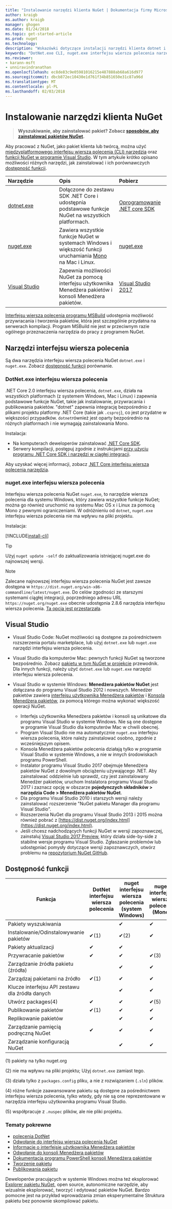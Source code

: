 ```yaml
---
title: "Instalowanie narzędzi klienta NuGet | Dokumentacja firmy Microsoft"
author: kraigb
ms.author: kraigb
manager: ghogen
ms.date: 01/24/2018
ms.topic: get-started-article
ms.prod: nuget
ms.technology: 
description: "Wskazówki dotyczące instalacji narzędzi klienta dotnet i nuget interfejsy wiersza polecenia (CLI) i Menedżer pakietów dla programu Visual Studio."
keywords: "DotNet.exe CLI, nuget.exe interfejsu wiersza polecenia narzędzia klienta NuGet, Menedżer pakietów NuGet, konsoli Menedżera pakietów NuGet, NuGet dla programu Visual Studio, NuGet w wersji beta kanału"
ms.reviewer:
- karann-msft
- unniravindranathan
ms.openlocfilehash: ec8de83c9e05981016215e487888ab68a616d977
ms.sourcegitcommit: dbcb872ec10430e1d761f34b851650e31c87a96d
ms.translationtype: MT
ms.contentlocale: pl-PL
ms.lasthandoff: 02/03/2018
---
```

# <a name="installing-nuget-client-tools"></a>Instalowanie narzędzi klienta NuGet

> **Wyszukiwanie, aby zainstalować pakiet? Zobacz [sposobów, aby zainstalować pakietów NuGet](consume-packages/ways-to-install-a-package.md).**

Aby pracować z NuGet, jako pakiet klienta lub twórcą, można użyć [międzyplatformowego interfejsu wiersza polecenia (CLI) narzędzia](#cli-tools) oraz [funkcji NuGet w programie Visual Studio](#visual-studio). W tym artykule krótko opisano możliwości różnych narzędzi, jak zainstalować i ich porównawczych [dostępność funkcji](#feature-availability).

| Narzędzie&nbsp;&nbsp;&nbsp;&nbsp;&nbsp;&nbsp;&nbsp;&nbsp;&nbsp;&nbsp;&nbsp;&nbsp;&nbsp;&nbsp;&nbsp; | Opis | Pobierz&nbsp;&nbsp;&nbsp;&nbsp;&nbsp;&nbsp;&nbsp;&nbsp;&nbsp; |
|:------------- |:-------------|:-----|
| [dotnet.exe](#dotnetexe-cli) | Dołączone do zestawu SDK .NET Core i udostępnia podstawowe funkcje NuGet na wszystkich platformach. | [Oprogramowanie .NET core SDK](https://www.microsoft.com/net/download/) |
| [nuget.exe](#nugetexe-cli) | Zawiera wszystkie funkcje NuGet w systemach Windows i większość funkcji uruchamiania [Mono](http://www.mono-project.com/docs/getting-started/install/) na Mac i Linux. | [nuget.exe](https://dist.nuget.org/win-x86-commandline/latest/nuget.exe) |
| [Visual Studio](#visual-studio) | Zapewnia możliwości NuGet za pomocą interfejsu użytkownika Menedżera pakietów i konsoli Menedżera pakietów. | [Visual Studio 2017](https://www.visualstudio.com/downloads/) |

[Interfejsu wiersza polecenia programu MSBuild](reference/msbuild-targets.md) udostępnia możliwość przywracania i tworzenia pakietów, która jest szczególnie przydatna na serwerach kompilacji. Program MSBuild nie jest w przeciwnym razie ogólnego przeznaczenia narzędzia do pracy z programem NuGet.

## <a name="cli-tools"></a>Narzędzi interfejsu wiersza polecenia

Są dwa narzędzia interfejsu wiersza polecenia NuGet `dotnet.exe` i `nuget.exe`. Zobacz [dostępność funkcji](#feature-availability) porównanie.

### <a name="dotnetexe-cli"></a>DotNet.exe interfejsu wiersza polecenia

.NET Core 2.0 interfejsu wiersza polecenia, `dotnet.exe`, działa na wszystkich platformach (z systemem Windows, Mac i Linux) i zapewnia podstawowe funkcje NuGet, takie jak instalowanie, przywracania i publikowania pakietów. "dotnet" zapewnia integrację bezpośrednio z plikami projektu platformy .NET Core (takie jak `.csproj`), co jest przydatne w większości przypadków. `dotnet`również jest oparty bezpośrednio na różnych platformach i nie wymagają zainstalowania Mono.

Instalacja:

- Na komputerach deweloperów zainstalować [.NET Core SDK](https://aka.ms/dotnetcoregs).
- Serwery kompilacji, postępuj zgodnie z instrukcjami [przy użyciu programu .NET Core SDK i narzędzi w ciągłej integracji](/dotnet/core/tools/using-ci-with-cli).

Aby uzyskać więcej informacji, zobacz [.NET Core interfejsu wiersza polecenia narzędzia](/dotnet/core/tools/index?tabs=netcore2x#tabpanel_fXL5YCOYDa_netcore2x).

### <a name="nugetexe-cli"></a>nuget.exe interfejsu wiersza polecenia

Interfejsu wiersza polecenia NuGet `nuget.exe`, to narzędzie wiersza polecenia dla systemu Windows, który zawiera wszystkie funkcje NuGet; można go również uruchomić na systemu Mac OS x i Linux za pomocą Mono z pewnymi ograniczeniami. W odróżnieniu od `dotnet`, `nuget.exe` interfejsu wiersza polecenia nie ma wpływu na pliki projektu.

Instalacja:

[!INCLUDE[install-cli](includes/install-cli.md)]

> [!Tip]
> Użyj `nuget update -self` do zaktualizowania istniejącej nuget.exe do najnowszej wersji.

> [!Note]
> Zalecane najnowszej interfejsu wiersza polecenia NuGet jest zawsze dostępna w `https://dist.nuget.org/win-x86-commandline/latest/nuget.exe`. Do celów zgodności ze starszymi systemami ciągłej integracji, poprzedniego adresu URL `https://nuget.org/nuget.exe` obecnie udostępnia 2.8.6 narzędzia interfejsu wiersza polecenia. [Ta opcja jest przestarzała](https://github.com/NuGet/NuGetGallery/issues/5381).

## <a name="visual-studio"></a>Visual Studio

- Visual Studio Code: NuGet możliwości są dostępne za pośrednictwem rozszerzenia portalu marketplace, lub użyj `dotnet.exe` lub `nuget.exe` narzędzi interfejsu wiersza polecenia.
- Visual Studio dla komputerów Mac: pewnych funkcji NuGet są tworzone bezpośrednio. Zobacz [pakietu w tym NuGet w projekcie](/visualstudio/mac/nuget-walkthrough) przewodnik. Dla innych funkcji, należy użyć `dotnet.exe` lub `nuget.exe` narzędzi interfejsu wiersza polecenia.

- Visual Studio w systemie Windows: **Menedżera pakietów NuGet** jest dołączana do programu Visual Studio 2012 i nowszych. Menedżer pakietów zawiera [interfejsu użytkownika Menedżera pakietów](tools/package-manager-ui.md) i [Konsola Menedżera pakietów](tools/package-manager-console.md), za pomocą którego można wykonać większość operacji NuGet.
  - Interfejs użytkownika Menedżera pakietów i konsoli są unikatowe dla programu Visual Studio w systemie Windows. Nie są one dostępne w programie Visual Studio dla komputerów Mac w chwili obecnej.
  - Program Visual Studio nie ma automatycznie `nuget.exe` interfejsu wiersza polecenia, które należy zainstalować osobno, zgodnie z wcześniejszym opisem.
  - Konsola Menedżera pakietów polecenia działają tylko w programie Visual Studio w systemie Windows, a nie w innych środowiskach programu PowerShell.
  - Instalator programu Visual Studio 2017 obejmuje Menedżera pakietów NuGet z dowolnym obciążeniu używającego .NET. Aby zainstalować oddzielnie lub sprawdź, czy jest zainstalowany Menedżer pakietów, uruchom Instalatora programu Visual Studio 2017 i zaznacz opcję w obszarze **pojedynczych składników > narzędzia Code > Menedżera pakietów NuGet**.
  - Dla programu Visual Studio 2010 i starszych wersji należy zainstalować rozszerzenie "NuGet pakietu Manager dla programu Visual Studio".
  - Rozszerzenia NuGet dla programu Visual Studio 2013 i 2015 można również pobrać z [https://dist.nuget.org/index.html](https://dist.nuget.org/index.html).
  - Jeśli chcesz nadchodzących funkcji NuGet w wersji zapoznawczej, zainstaluj [Visual Studio 2017 Preview](https://www.visualstudio.com/vs/preview/), który działa side-by-side z stabilne wersje programu Visual Studio. Zgłaszanie problemów lub udostępniać pomysły dotyczące wersji zapoznawczych, otwórz problemu na [repozytorium NuGet GitHub](https://github.com/Nuget/Home/issues).

## <a name="feature-availability"></a>Dostępność funkcji

| Funkcja | DotNet interfejsu wiersza polecenia | nuget interfejsu wiersza polecenia (system Windows) | nuget interfejsu wiersza polecenia (Mono) | Visual Studio (Windows) | Visual Studio for Mac |
| --- | --- | --- | --- | --- | --- |
| Pakiety wyszukiwania |  | &#10004; | &#10004; | &#10004; | &#10004; |
| Instalowanie/Odinstalowywanie pakietów | &#10004;(1) | &#10004;(2) | &#10004; | &#10004; | &#10004; |
| Pakiety aktualizacji | &#10004; | &#10004; | | &#10004; | &#10004; |
| Przywracanie pakietów | &#10004; | &#10004; | &#10004;(3) | &#10004; | &#10004; |
| Zarządzanie źródła pakietu (źródła) | | &#10004; | &#10004; | &#10004; | &#10004; |
| Zarządzaj pakietami na źródło | &#10004;(1) | &#10004; | &#10004; | | |
| Klucze interfejsu API zestawu dla źródła danych | | &#10004; | &#10004; | | |
| Utwórz packages(4) | &#10004; | &#10004; | &#10004;(5) | &#10004; | |
| Publikowanie pakietów | &#10004;(1) | &#10004; | &#10004; | &#10004; |  |
| Replikowanie pakietów |  | &#10004; | &#10004; | | |
| Zarządzanie pamięcią podręczną NuGet | &#10004; | &#10004; | &#10004; | | |
| Zarządzanie konfiguracją NuGet | | &#10004; | &#10004; | | |

(1) pakiety na tylko nuget.org

(2) nie ma wpływu na pliki projektu; Użyj `dotnet.exe` zamiast tego.

(3) działa tylko z `packages.config` pliku, a nie z rozwiązaniem (`.sln`) plików.

(4) różne funkcje zaawansowane pakietu są dostępne za pośrednictwem interfejsu wiersza polecenia, tylko wtedy, gdy nie są one reprezentowane w narzędzia interfejsu użytkownika programu Visual Studio.

(5) współpracuje z `.nuspec` plików, ale nie pliki projektu.

### <a name="related-topics"></a>Tematy pokrewne

- [polecenia DotNet](tools/dotnet-commands.md)
- [Odwołanie do interfejsu wiersza polecenia NuGet](tools/nuget-exe-cli-reference.md)
- [Informacje o interfejsie użytkownika Menedżera pakietów](tools/package-manager-ui.md)
- [Odwołanie do konsoli Menedżera pakietów](tools/package-manager-console.md)
- [Dokumentacja programu PowerShell konsoli Menedżera pakietów](tools/powershell-reference.md)
- [Tworzenie pakietu](create-packages/creating-a-package.md)
- [Publikowania pakietu](create-packages/publish-a-package.md)

Deweloperów pracujących w systemie Windows można też eksplorować [Explorer pakietu NuGet](https://github.com/NuGetPackageExplorer/NuGetPackageExplorer), open source, autonomiczne narzędzie, aby wizualnie eksplorować, tworzyć i edytować pakietów NuGet. Bardzo pomocne jest na przykład wprowadzania zmian eksperymentalne Struktura pakietu bez ponownie skompilować pakietu.

